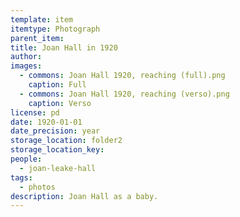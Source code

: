 ```yaml
---
template: item
itemtype: Photograph
parent_item: 
title: Joan Hall in 1920
author: 
images:
  - commons: Joan Hall 1920, reaching (full).png
    caption: Full
  - commons: Joan Hall 1920, reaching (verso).png
    caption: Verso
license: pd
date: 1920-01-01
date_precision: year
storage_location: folder2
storage_location_key: 
people:
  - joan-leake-hall
tags:
  - photos
description: Joan Hall as a baby.
---
```

